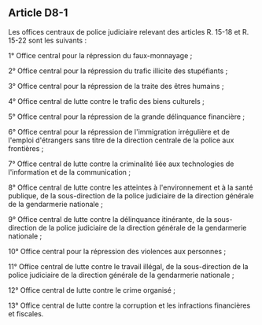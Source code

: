 Article D8-1
----
Les offices centraux de police judiciaire relevant des articles R. 15-18 et R.
15-22 sont les suivants :

1° Office central pour la répression du faux-monnayage ;

2° Office central pour la répression du trafic illicite des stupéfiants ;

3° Office central pour la répression de la traite des êtres humains ;

4° Office central de lutte contre le trafic des biens culturels ;

5° Office central pour la répression de la grande délinquance financière ;

6° Office central pour la répression de l'immigration irrégulière et de l'emploi
d'étrangers sans titre de la direction centrale de la police aux frontières ;

7° Office central de lutte contre la criminalité liée aux technologies de
l'information et de la communication ;

8° Office central de lutte contre les atteintes à l'environnement et à la santé
publique, de la sous-direction de la police judiciaire de la direction générale
de la gendarmerie nationale ;

9° Office central de lutte contre la délinquance itinérante, de la sous-
direction de la police judiciaire de la direction générale de la gendarmerie
nationale ;

10° Office central pour la répression des violences aux personnes ;

11° Office central de lutte contre le travail illégal, de la sous-direction de
la police judiciaire de la direction générale de la gendarmerie nationale ;

12° Office central de lutte contre le crime organisé ;

13° Office central de lutte contre la corruption et les infractions financières
et fiscales.
